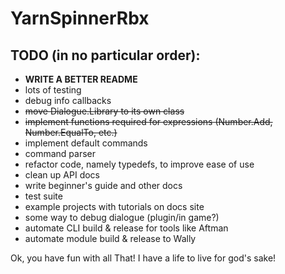 # YarnSpinnerRbx

## TODO (in no particular order):
- **WRITE A BETTER README**
- lots of testing
- debug info callbacks
- ~~move Dialogue.Library to its own class~~
- ~~implement functions required for expressions (Number.Add, Number.EqualTo, etc.)~~
- implement default commands
- command parser
- refactor code, namely typedefs, to improve ease of use
- clean up API docs
- write beginner's guide and other docs
- test suite
- example projects with tutorials on docs site
- some way to debug dialogue (plugin/in game?)
- automate CLI build & release for tools like Aftman
- automate module build & release to Wally

Ok, you have fun with all That!
I have a life to live for god's sake!